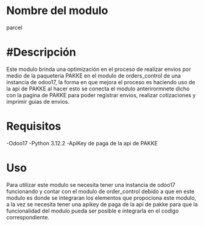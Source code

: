 # Nombre del modulo
parcel

# #Descripción
Este modulo brinda una optimización en el proceso de realizar envios por medio de la paqueteria PAKKE en el modulo de orders_control de una instancia de odoo17, la forma en que mejora el proceso es haciendo uso de la api de PAKKE al hacer esto se conecta el modulo anterirormnete dicho con la pagina de PAKKE para poder registrar envios, realizar cotizaciones y imprimir guias de envios.

# Requisitos
-Odoo17
-Python 3.12.2
-ApiKey de paga de la api de PAKKE

# Uso
Para utilizar este modulo se necesita tener una instancia de odoo17 funcionando y contar con el modulo de order_control debido a que en este modulo es donde se integraran los elementos que propociona este modulo, a la vez se necesita tener una apikey de paga de la api de pakke para que la funcionalidad del modulo pueda ser posible e integrarla en el codigo correspondiente.


